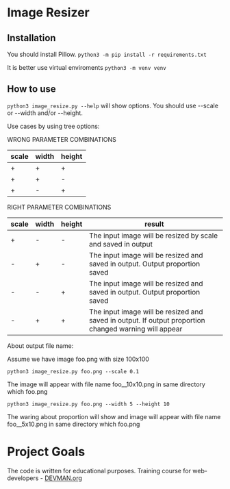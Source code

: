 # Image Resizer
## Installation
You should install Pillow.
```python3 -m pip install -r requirements.txt```

It is better use virtual enviroments
```python3 -m venv venv```
## How to use
```python3 image_resize.py --help```
will show options.
You should use --scale or --width and/or --height.

Use cases by using tree options:

WRONG PARAMETER COMBINATIONS

scale|width|height
-----|-----|------
+|+|+
+|+|-
+|-|+

RIGHT PARAMETER COMBINATIONS

scale|width|height|result
-----|-----|------|------
+|-|-|The input image will be resized by scale and saved in output
-|+|-|The input image will be resized and saved in output. Output proportion saved
-|-|+|The input image will be resized and saved in output. Output proportion saved
-|+|+|The input image will be resized and saved in output. If output proportion changed warning will appear

About output file name:

Assume we have image foo.png with size 100x100

```python3 image_resize.py foo.png --scale 0.1```
 
The image will appear with file name foo__10x10.png in same directory which foo.png
 
```python3 image_resize.py foo.png --width 5 --height 10```
 
The waring about proportion will show and image will appear with file name foo__5x10.png in same directory which foo.png


# Project Goals

The code is written for educational purposes. Training course for web-developers - [DEVMAN.org](https://devman.org)
